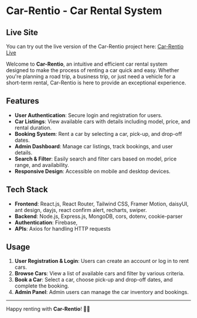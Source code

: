 # Car-Rentio - Car Rental System

## Live Site

You can try out the live version of the Car-Rentio project here: [Car-Rentio Live](https://rakibdev.info/)

Welcome to **Car-Rentio**, an intuitive and efficient car rental system designed to make the process of renting a car quick and easy. Whether you're planning a road trip, a business trip, or just need a vehicle for a short-term rental, Car-Rentio is here to provide an exceptional experience.

## Features

- **User Authentication**: Secure login and registration for users.
- **Car Listings**: View available cars with details including model, price, and rental duration.
- **Booking System**: Rent a car by selecting a car, pick-up, and drop-off dates.
- **Admin Dashboard**: Manage car listings, track bookings, and user details.
- **Search & Filter**: Easily search and filter cars based on model, price range, and availability.
- **Responsive Design**: Accessible on mobile and desktop devices.

## Tech Stack

- **Frontend**: React.js, React Router, Tailwind CSS, Framer Motion, daisyUI, ant design, dayjs, react confirm alert, recharts, swiper.
- **Backend**: Node.js, Express.js, MongoDB, cors, dotenv, cookie-parser
- **Authentication**: Firebase,
- **APIs**: Axios for handling HTTP requests



## Usage

1. **User Registration & Login**: Users can create an account or log in to rent cars.
2. **Browse Cars**: View a list of available cars and filter by various criteria.
3. **Book a Car**: Select a car, choose pick-up and drop-off dates, and complete the booking.
4. **Admin Panel**: Admin users can manage the car inventory and bookings.

---

Happy renting with **Car-Rentio**! 🚗✨

